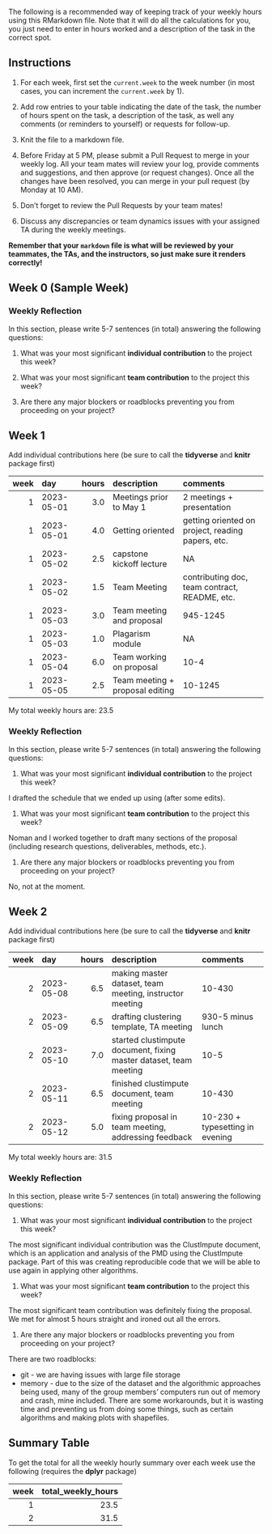 The following is a recommended way of keeping track of your weekly hours
using this RMarkdown file. Note that it will do all the calculations for
you, you just need to enter in hours worked and a description of the
task in the correct spot.

## Instructions

1.  For each week, first set the `current.week` to the week number (in
    most cases, you can increment the `current.week` by 1).

2.  Add row entries to your table indicating the date of the task, the
    number of hours spent on the task, a description of the task, as
    well any comments (or reminders to yourself) or requests for
    follow-up.

3.  Knit the file to a markdown file.

4.  Before Friday at 5 PM, please submit a Pull Request to merge in your
    weekly log. All your team mates will review your log, provide
    comments and suggestions, and then approve (or request changes).
    Once all the changes have been resolved, you can merge in your pull
    request (by Monday at 10 AM).

5.  Don’t forget to review the Pull Requests by your team mates!

6.  Discuss any discrepancies or team dynamics issues with your assigned
    TA during the weekly meetings.

**Remember that your `markdown` file is what will be reviewed by your
teammates, the TAs, and the instructors, so just make sure it renders
correctly!**

## Week 0 (Sample Week)

### Weekly Reflection

In this section, please write 5-7 sentences (in total) answering the
following questions:

1.  What was your most significant **individual contribution** to the
    project this week?

2.  What was your most significant **team contribution** to the project
    this week?

3.  Are there any major blockers or roadblocks preventing you from
    proceeding on your project?

## Week 1

Add individual contributions here (be sure to call the **tidyverse** and
**knitr** package first)

| week | day        | hours | description                     | comments                                          |
|----:|:-------|----:|:---------------------|:--------------------------------|
|    1 | 2023-05-01 |   3.0 | Meetings prior to May 1         | 2 meetings + presentation                         |
|    1 | 2023-05-01 |   4.0 | Getting oriented                | getting oriented on project, reading papers, etc. |
|    1 | 2023-05-02 |   2.5 | capstone kickoff lecture        | NA                                                |
|    1 | 2023-05-02 |   1.5 | Team Meeting                    | contributing doc, team contract, README, etc.     |
|    1 | 2023-05-03 |   3.0 | Team meeting and proposal       | 945-1245                                          |
|    1 | 2023-05-03 |   1.0 | Plagarism module                | NA                                                |
|    1 | 2023-05-04 |   6.0 | Team working on proposal        | 10-4                                              |
|    1 | 2023-05-05 |   2.5 | Team meeting + proposal editing | 10-1245                                           |

My total weekly hours are: 23.5

### Weekly Reflection

In this section, please write 5-7 sentences (in total) answering the
following questions:

1.  What was your most significant **individual contribution** to the
    project this week?

I drafted the schedule that we ended up using (after some edits).

1.  What was your most significant **team contribution** to the project
    this week?

Noman and I worked together to draft many sections of the proposal
(including research questions, deliverables, methods, etc.).

1.  Are there any major blockers or roadblocks preventing you from
    proceeding on your project?

No, not at the moment.

## Week 2

Add individual contributions here (be sure to call the **tidyverse** and
**knitr** package first)

| week | day        | hours | description                                                       | comments                        |
|---:|:-------|----:|:-------------------------------------|:------------------|
|    2 | 2023-05-08 |   6.5 | making master dataset, team meeting, instructor meeting           | 10-430                          |
|    2 | 2023-05-09 |   6.5 | drafting clustering template, TA meeting                          | 930-5 minus lunch               |
|    2 | 2023-05-10 |   7.0 | started clustimpute document, fixing master dataset, team meeting | 10-5                            |
|    2 | 2023-05-11 |   6.5 | finished clustimpute document, team meeting                       | 10-430                          |
|    2 | 2023-05-12 |   5.0 | fixing proposal in team meeting, addressing feedback              | 10-230 + typesetting in evening |

My total weekly hours are: 31.5

### Weekly Reflection

In this section, please write 5-7 sentences (in total) answering the
following questions:

1.  What was your most significant **individual contribution** to the
    project this week?

The most significant individual contribution was the ClustImpute
document, which is an application and analysis of the PMD using the
ClustImpute package. Part of this was creating reproducible code that we
will be able to use again in applying other algorithms.

1.  What was your most significant **team contribution** to the project
    this week?

The most significant team contribution was definitely fixing the
proposal. We met for almost 5 hours straight and ironed out all the
errors.

1.  Are there any major blockers or roadblocks preventing you from
    proceeding on your project?

There are two roadblocks:

-   git - we are having issues with large file storage
-   memory - due to the size of the dataset and the algorithmic
    approaches being used, many of the group members’ computers run out
    of memory and crash, mine included. There are some workarounds, but
    it is wasting time and preventing us from doing some things, such as
    certain algorithms and making plots with shapefiles.

## Summary Table

To get the total for all the weekly hourly summary over each week use
the following (requires the **dplyr** package)

| week | total_weekly_hours |
|-----:|-------------------:|
|    1 |               23.5 |
|    2 |               31.5 |
